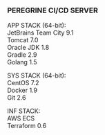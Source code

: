### PEREGRINE CI/CD SERVER  

APP STACK (64-bit):  
JetBrains Team City 9.1  
Tomcat 7.0  
Oracle JDK 1.8  
Gradle 2.9  
Golang 1.5  

SYS STACK (64-bit):  
CentOS 7.2  
Docker 1.9  
Git 2.6  

INF STACK:  
AWS ECS  
Terraform 0.6
	
